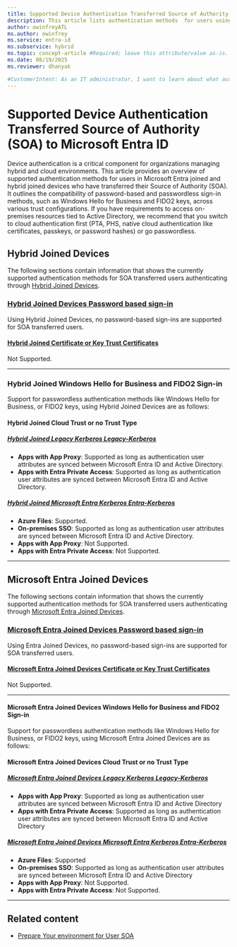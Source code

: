 ```yaml
---
title: Supported Device Authentication Transferred Source of Authority (SOA) to Microsoft Entra ID
description: This article lists authentication methods  for users using Microsoft Entra joined-devices, and information on if it supports users transferred using Source of Authority.
author: owinfreyATL
ms.author: owinfrey
ms.service: entra-id
ms.subservice: hybrid
ms.topic: concept-article #Required; leave this attribute/value as-is.
ms.date: 08/19/2025
ms.reviewer: dhanyak

#CustomerIntent: As an IT administrator, I want to learn about what authentication methods are supported for SOA transferred users so that I am informed about options when transferring user's source of authority.
---
```


# Supported Device Authentication Transferred Source of Authority (SOA) to Microsoft Entra ID

Device authentication is a critical component for organizations managing hybrid and cloud environments. This article provides an overview of supported authentication methods for users in Microsoft Entra joined and hybrid joined devices who have transferred their Source of Authority (SOA). It outlines the compatibility of password-based and passwordless sign-in methods, such as Windows Hello for Business and FIDO2 keys, across various trust configurations. If you have requirements to access on-premises resources tied to Active Directory, we recommend that you switch to cloud authentication first (PTA, PHS, native cloud authentication like certificates, passkeys, or password hashes) or go passwordless. 

## Hybrid Joined Devices

The following sections contain information that shows the currently supported authentication methods for SOA transferred users authenticating through [Hybrid Joined Devices](../../identity/devices/concept-hybrid-join.md).

### [Hybrid Joined Devices Password based sign-in](#tab/Hybrid)

Using Hybrid Joined Devices, no password-based sign-ins are supported for SOA transferred users.

#### [Hybrid Joined Certificate or Key Trust Certificates](#tab/Certificate)

Not Supported.

---

### Hybrid Joined Windows Hello for Business and FIDO2 Sign-in

Support for passwordless authentication methods like Windows Hello for Business, or FIDO2 keys, using Hybrid Joined Devices are as follows:

#### Hybrid Joined Cloud Trust or no Trust Type

##### [Hybrid Joined Legacy Kerberos Legacy-Kerberos](#tab/HybridJoinedLegacyKerberos)

- **Apps with App Proxy**: Supported as long as authentication user attributes are synced between Microsoft Entra ID and Active Directory.
- **Apps with Entra Private Access**: Supported as long as authentication user attributes are synced between Microsoft Entra ID and Active Directory.

##### [Hybrid Joined Microsoft Entra Kerberos Entra-Kerberos](#tab/HybridJoinedEntraKerberos)

- **Azure Files**: Supported.
- **On-premises SSO**: Supported as long as authentication user attributes are synced between Microsoft Entra ID and Active Directory.
- **Apps with App Proxy**: Not Supported.
- **Apps with Entra Private Access**: Not Supported.

---

## Microsoft Entra Joined Devices

The following sections contain information that shows the currently supported authentication methods for SOA transferred users authenticating through [Microsoft Entra Joined Devices](../../identity/devices/concept-directory-join.md).

### [Microsoft Entra Joined Devices Password based sign-in](#tab/MicrosoftEntraJoinedDevicesPasswordbasedsignin)

Using Entra Joined Devices, no password-based sign-ins are supported for SOA transferred users.

#### [Microsoft Entra Joined Devices Certificate or Key Trust Certificates](#tab/MicrosoftEntraJoinedDevicesCertificateorKeyTrust)

Not Supported.

---

#### Microsoft Entra Joined Devices Windows Hello for Business and FIDO2 Sign-in

Support for passwordless authentication methods like Windows Hello for Business, or FIDO2 keys, using Microsoft Entra Joined Devices are as follows:

#### Microsoft Entra Joined Devices Cloud Trust or no Trust Type

##### [Microsoft Entra Joined Devices Legacy Kerberos Legacy-Kerberos](#tab/MicrosoftEntraJoinedDevicesLegacyKerberosLegacy-Kerberos)

- **Apps with App Proxy**: Supported as long as authentication user attributes are synced between Microsoft Entra ID and Active Directory
- **Apps with Entra Private Access**: Supported as long as authentication user attributes are synced between Microsoft Entra ID and Active Directory

##### [Microsoft Entra Joined Devices Microsoft Entra Kerberos Entra-Kerberos](#tab/MicrosoftEntraJoinedDevicesMicrosoftEntraKerberosEntraKerberos)

- **Azure Files**: Supported
- **On-premises SSO**: Supported as long as authentication user attributes are synced between Microsoft Entra ID and Active Directory
- **Apps with App Proxy**: Not Supported.
- **Apps with Entra Private Access**: Not Supported.

---

## Related content

- [Prepare Your environment for User SOA](prepare-user-source-of-authority-environment.md)
